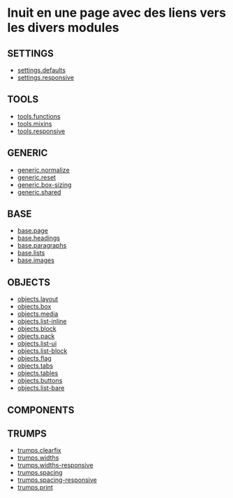 Inuit en une page avec des liens vers les divers modules
========================================================

SETTINGS
--------
- [settings.defaults](https://github.com/inuitcss/settings.defaults/blob/master/_settings.defaults.scss)
- [settings.responsive](https://github.com/inuitcss/settings.responsive/blob/master/_settings.responsive.scss)

TOOLS
-----
- [tools.functions](https://github.com/inuitcss/tools.functions/blob/master/_tools.functions.scss)
- [tools.mixins](https://github.com/inuitcss/tools.mixins/blob/master/_tools.mixins.scss)
- [tools.responsive](https://github.com/inuitcss/tools.responsive/blob/master/_tools.responsive.scss)

GENERIC
-------
- [generic.normalize](https://github.com/inuitcss/generic.normalize/blob/master/_generic.normalize.scss)
- [generic.reset](https://github.com/inuitcss/generic.reset/blob/master/_generic.reset.scss)
- [generic.box-sizing](https://github.com/inuitcss/generic.box-sizing/blob/master/_generic.box-sizing.scss)
- [generic.shared](https://github.com/inuitcss/generic.shared/blob/master/_generic.shared.scss)

BASE
----
- [base.page](https://github.com/inuitcss/base.page/blob/master/_base.page.scss)
- [base.headings](https://github.com/inuitcss/base.headings/blob/master/_base.headings.scss)
- [base.paragraphs](https://github.com/inuitcss/base.paragraphs/blob/master/_base.paragraphs.scss)
- [base.lists](https://github.com/inuitcss/base.lists/blob/master/_base.lists.scss)
- [base.images](https://github.com/inuitcss/base.images/blob/master/_base.images.scss)

OBJECTS
-------
- [objects.layout](https://github.com/inuitcss/objects.layout/blob/master/_objects.layout.scss)
- [objects.box](https://github.com/inuitcss/objects.box/blob/master/_objects.box.scss)
- [objects.media](https://github.com/inuitcss/objects.media/blob/master/_objects.media.scss)
- [objects.list-inline](https://github.com/inuitcss/objects.list-inline/blob/master/_objects.list-inline.scss)
- [objects.block](https://github.com/inuitcss/objects.block/blob/master/_objects.block.scss)
- [objects.pack](https://github.com/inuitcss/objects.pack/blob/master/_objects.pack.scss)
- [objects.list-ui](https://github.com/inuitcss/objects.list-ui/blob/master/_objects.list-ui.scss)
- [objects.list-block](https://github.com/inuitcss/objects.list-block/blob/master/_objects.list-block.scss)
- [objects.flag](https://github.com/inuitcss/objects.flag/blob/master/_objects.flag.scss)
- [objects.tabs](https://github.com/inuitcss/objects.tabs/blob/master/_objects.tabs.scss)
- [objects.tables](https://github.com/inuitcss/objects.tables/blob/master/_objects.tables.scss)
- [objects.buttons](https://github.com/inuitcss/objects.buttons/blob/master/_objects.buttons.scss)
- [objects.list-bare](https://github.com/inuitcss/objects.list-bare/blob/master/_objects.list-bare.scss)

COMPONENTS
----------

TRUMPS
------
- [trumps.clearfix](https://github.com/inuitcss/trumps.clearfix/blob/master/_trumps.clearfix.scss)
- [trumps.widths](https://github.com/inuitcss/trumps.widths/blob/master/_trumps.widths.scss)
- [trumps.widths-responsive](https://github.com/inuitcss/trumps.widths-responsive/blob/master/_trumps.widths-responsive.scss)
- [trumps.spacing](https://github.com/inuitcss/trumps.spacing/blob/master/_trumps.spacing.scss)
- [trumps.spacing-responsive](https://github.com/inuitcss/trumps.spacing-responsive/blob/master/_trumps.spacing-responsive.scss)
- [trumps.print](https://github.com/inuitcss/trumps.print/blob/master/_trumps.print.scss)
